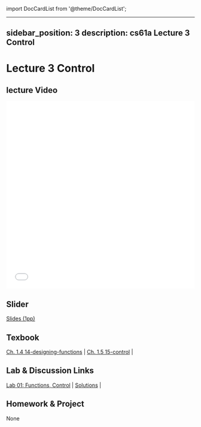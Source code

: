 import DocCardList from '@theme/DocCardList';

---
sidebar_position: 3
description: cs61a  Lecture 3 Control
---
# Lecture 3 Control
## lecture Video

<iframe src="//player.bilibili.com/player.html?aid=277746636&bvid=BV17c411f78k&cid=1311465503&p=1&high_quality=1&danmaku=0" scrolling="no" border="0" frameborder="no" framespacing="0" allowfullscreen="true" allowfullscreen="allowfullscreen" width="100%" height="500" scrolling="no" frameborder="0" sandbox="allow-top-navigation allow-same-origin allow-forms allow-scripts"> </iframe>

## Slider
[Slides (1pp)](/resource/cs61a/03-Control_1pp.pdf)
## Texbook
[Ch. 1.4 14-designing-functions](./ch/14-designing-functions.md) | [Ch. 1.5 15-control](./ch/15-control.md) | 

## Lab & Discussion Links
[Lab 01: Functions, Control](./lab/lab01.md) | [Solutions](./lab/sol-lab01.md) | 

## Homework & Project
None


<DocCardList />
